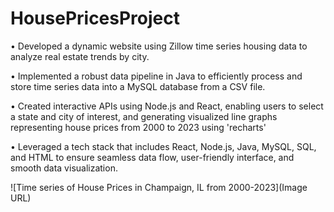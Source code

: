# HousePricesProject

• Developed a dynamic website using Zillow time series housing data to analyze real estate trends by city.

• Implemented a robust data pipeline in Java to efficiently process and store time series data into a MySQL database from a CSV file.

• Created interactive APIs using Node.js and React, enabling users to select a state and city of interest, and generating visualized line graphs representing house prices from 2000 to 2023 using 'recharts'

• Leveraged a tech stack that includes React, Node.js, Java, MySQL, SQL, and HTML to ensure seamless data flow, user-friendly interface, and smooth data visualization.

![Time series of House Prices in Champaign, IL from 2000-2023](Image URL)
